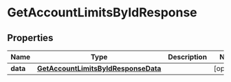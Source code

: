 

# GetAccountLimitsByIdResponse


## Properties

| Name | Type | Description | Notes |
|------------ | ------------- | ------------- | -------------|
|**data** | [**GetAccountLimitsByIdResponseData**](GetAccountLimitsByIdResponseData.md) |  |  [optional] |




